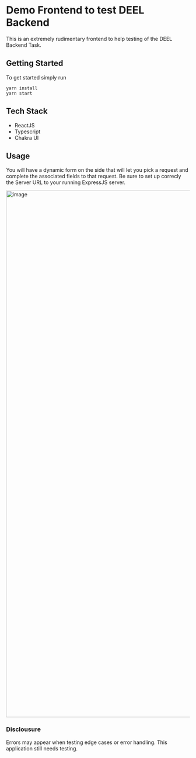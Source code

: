 # Demo Frontend to test DEEL Backend

This is an extremely rudimentary frontend to help testing of the DEEL Backend Task.

## Getting Started

To get started simply run

```
yarn install 
yarn start
```

## Tech Stack

* ReactJS
* Typescript 
* Chakra UI

## Usage

You will have a dynamic form on the side that will let you pick a request and complete the associated fields to that request. Be sure to set up correcly the Server URL to your running ExpressJS server.

<img width="1442" alt="image" src="https://user-images.githubusercontent.com/17916559/216066649-90d66b53-5a4b-4dd9-87a4-3513e95e8448.png">

### Disclousure

Errors may appear when testing edge cases or error handling. This application still needs testing.
